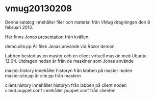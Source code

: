 vmug20130208
============

Denna katalog innehåller filer och material från VMug dragningen den 8 februari 2013. 

Här finns Jonas [presentation](http://www.slideshare.net/jonasrosland/vmug-sweden-2013-0208-puppet-and-razor) från kvällen.

demo.site.pp Är filen Jonas använde vid Razor demon 

Labben bestod av en master och en client virtuell maskin med Ubuntu 12.04. Utdragen nedan är från de maskiner som Jonas använde

master.history innehåller historyn från labben på master noden
master.site.pp är site.pp från mastern

client.history innehåller historyn från labben på client noden
client.puppet.conf innehåller puppet.conf från clienten
